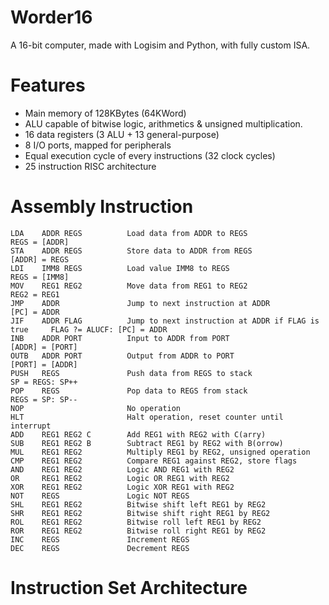 # Worder16
A 16-bit computer, made with Logisim and Python, with fully custom ISA.

# Features
- Main memory of 128KBytes (64KWord)
- ALU capable of bitwise logic, arithmetics & unsigned multiplication.
- 16 data registers (3 ALU + 13 general-purpose)
- 8 I/O ports, mapped for peripherals
- Equal execution cycle of every instructions (32 clock cycles)
- 25 instruction RISC architecture

# Assembly Instruction
```
LDA    ADDR REGS          Load data from ADDR to REGS                          REGS = [ADDR]
STA    ADDR REGS          Store data to ADDR from REGS                         [ADDR] = REGS
LDI    IMM8 REGS          Load value IMM8 to REGS                              REGS = [IMM8]
MOV    REG1 REG2          Move data from REG1 to REG2                          REG2 = REG1
JMP    ADDR               Jump to next instruction at ADDR                     [PC] = ADDR
JIF    ADDR FLAG          Jump to next instruction at ADDR if FLAG is true     FLAG ?= ALUCF: [PC] = ADDR
INB    ADDR PORT          Input to ADDR from PORT                              [ADDR] = [PORT]
OUTB   ADDR PORT          Output from ADDR to PORT                             [PORT] = [ADDR]
PUSH   REGS               Push data from REGS to stack                         SP = REGS: SP++
POP    REGS               Pop data to REGS from stack                          REGS = SP: SP--
NOP                       No operation
HLT                       Halt operation, reset counter until interrupt
ADD    REG1 REG2 C        Add REG1 with REG2 with C(arry)
SUB    REG1 REG2 B        Subtract REG1 by REG2 with B(orrow)
MUL    REG1 REG2          Multiply REG1 by REG2, unsigned operation
CMP    REG1 REG2          Compare REG1 against REG2, store flags
AND    REG1 REG2          Logic AND REG1 with REG2
OR     REG1 REG2          Logic OR REG1 with REG2
XOR    REG1 REG2          Logic XOR REG1 with REG2
NOT    REGS               Logic NOT REGS
SHL    REG1 REG2          Bitwise shift left REG1 by REG2
SHR    REG1 REG2          Bitwise shift right REG1 by REG2
ROL    REG1 REG2          Bitwise roll left REG1 by REG2
ROR    REG1 REG2          Bitwise roll right REG1 by REG2
INC    REGS               Increment REGS
DEC    REGS               Decrement REGS
```
# Instruction Set Architecture
